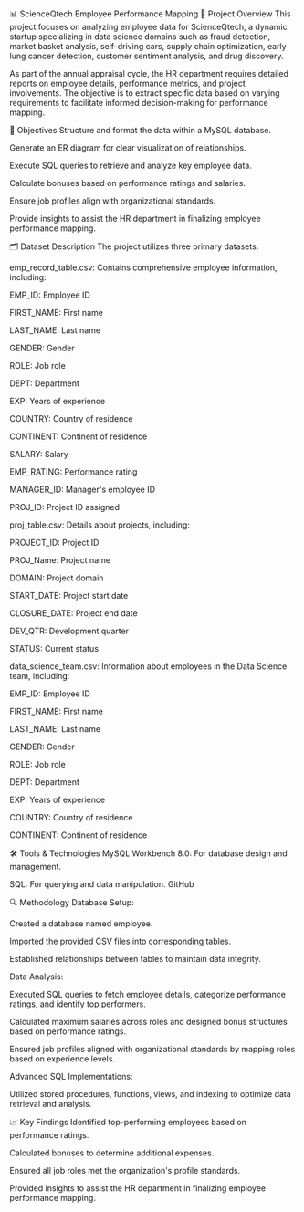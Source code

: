 
📊 ScienceQtech Employee Performance Mapping
🧠 Project Overview
This project focuses on analyzing employee data for ScienceQtech, a dynamic startup specializing in data science domains such as fraud detection, market basket analysis, self-driving cars, supply chain optimization, early lung cancer detection, customer sentiment analysis, and drug discovery.

As part of the annual appraisal cycle, the HR department requires detailed reports on employee details, performance metrics, and project involvements. The objective is to extract specific data based on varying requirements to facilitate informed decision-making for performance mapping.

🎯 Objectives
Structure and format the data within a MySQL database.

Generate an ER diagram for clear visualization of relationships.

Execute SQL queries to retrieve and analyze key employee data.

Calculate bonuses based on performance ratings and salaries.

Ensure job profiles align with organizational standards.

Provide insights to assist the HR department in finalizing employee performance mapping.

🗂️ Dataset Description
The project utilizes three primary datasets:

emp_record_table.csv: Contains comprehensive employee information, including:

EMP_ID: Employee ID

FIRST_NAME: First name

LAST_NAME: Last name

GENDER: Gender

ROLE: Job role

DEPT: Department

EXP: Years of experience

COUNTRY: Country of residence

CONTINENT: Continent of residence

SALARY: Salary

EMP_RATING: Performance rating

MANAGER_ID: Manager's employee ID

PROJ_ID: Project ID assigned

proj_table.csv: Details about projects, including:

PROJECT_ID: Project ID

PROJ_Name: Project name

DOMAIN: Project domain

START_DATE: Project start date

CLOSURE_DATE: Project end date

DEV_QTR: Development quarter

STATUS: Current status

data_science_team.csv: Information about employees in the Data Science team, including:

EMP_ID: Employee ID

FIRST_NAME: First name

LAST_NAME: Last name

GENDER: Gender

ROLE: Job role

DEPT: Department

EXP: Years of experience

COUNTRY: Country of residence

CONTINENT: Continent of residence

🛠️ Tools & Technologies
MySQL Workbench 8.0: For database design and management.

SQL: For querying and data manipulation.
GitHub

🔍 Methodology
Database Setup:

Created a database named employee.

Imported the provided CSV files into corresponding tables.

Established relationships between tables to maintain data integrity.

Data Analysis:

Executed SQL queries to fetch employee details, categorize performance ratings, and identify top performers.

Calculated maximum salaries across roles and designed bonus structures based on performance ratings.

Ensured job profiles aligned with organizational standards by mapping roles based on experience levels.

Advanced SQL Implementations:

Utilized stored procedures, functions, views, and indexing to optimize data retrieval and analysis.

📈 Key Findings
Identified top-performing employees based on performance ratings.

Calculated bonuses to determine additional expenses.

Ensured all job roles met the organization's profile standards.

Provided insights to assist the HR department in finalizing employee performance mapping.
